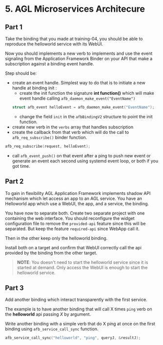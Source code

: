 # 5. AGL Microservices Architecure

## Part 1

Take the binding that you made at training-04, you should be able to reproduce
the helloworld service with its WebUI.

Now you should implements a new verb to implements and use the event signaling
from the Application Framework Binder on your API that make a subscription
against a binding event handle.

Step should be:

- create an event handle. Simplest way to do that is to initiate a new handle at
 binding init :
  - create the init function the signature **int function()** which will make
  event handle calling `afb_daemon_make_event("EventName")`
  ```c
  struct afb_event helloEvent = afb_daemon_make_event("EventName");
  ```
  - change the field `init` in the `afbBindingV2` structure to point the init
    function.
- create new verb in the `verbs` array that handles subscription
- create the callback from that verb which will do the call to
 `afb_req_subscribe()` binder function.
 ```c
 afb_req_subscribe(request, helloEvent);
 ```
- call `afb_event_push()` on that event after a ping to push new event or
 generate an event each second using systemd event loop, or both if you got
 time.

## Part 2

To gain in flexibility AGL Application Framework implements shadow API mechanism
which let access an app to an AGL service. You have an Helloworld app which
use a WebUI, the app, and a service, the binding.

You have now to separate both. Create two separate project with one containing
the web interface. You should reconfigure the widget configuration file to
remove the `provided-api` feature since this will be separated. But keep the
feature `required-api` since WebApp call it.

Then in the other keep only the helloworld binding.

Install both on a target and confirm that WebUI correctly call the api provided
by the binding from the other target.

> **NOTE**: You doesn't need to start the helloworld service since it is
started at demand. Only access the WebUI is enough to start the helloworld
service.

## Part 3

Add another binding which interact transparently with the first service.

The example is to have another binding that will call X times `ping` verb on
the **helloworld** api passing _X_ by argument.

Write another binding with a simple verb that do X ping at once on the first
binding using `afb_service_call_sync` function.

```c
afb_service_call_sync("helloworld", "ping", queryJ, &resultJ);
```
